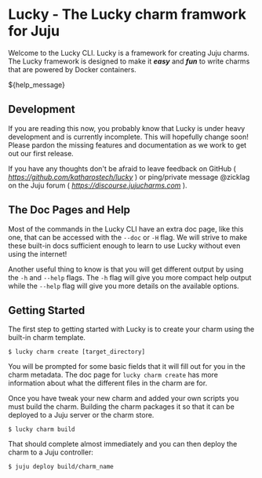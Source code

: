 # Lucky - The Lucky charm framwork for Juju

Welcome to the Lucky CLI. Lucky is a framework for creating Juju charms. The Lucky framework is designed to make it ***easy*** and ***fun*** to write charms that are powered by Docker containers.

${help_message}

## Development

If you are reading this now, you probably know that Lucky is under heavy development and is currently incomplete. This will hopefully change soon! Please pardon the missing features and documentation as we work to get out our first release.

If you have any thoughts don't be afraid to leave feedback on GitHub ( *https://github.com/katharostech/lucky* ) or ping/private message @zicklag on the Juju forum ( *https://discourse.jujucharms.com* ).

## The Doc Pages and Help

Most of the commands in the Lucky CLI have an extra doc page, like this one, that can be accessed with the `--doc` or `-H` flag. We will strive to make these built-in docs sufficient enough to learn to use Lucky without even using the internet!

Another useful thing to know is that you will get different output by using the `-h` and `--help` flags. The `-h` flag will give you more compact help output while the `--help` flag will give you more details on the available options.

## Getting Started

The first step to getting started with Lucky is to create your charm using the built-in charm template.

    $ lucky charm create [target_directory]

You will be prompted for some basic fields that it will fill out for you in the charm metadata. The doc page for `lucky charm create` has more information about what the different files in the charm are for.

Once you have tweak your new charm and added your own scripts you must build the charm. Building the charm packages it so that it can be deployed to a Juju server or the charm store.

    $ lucky charm build

That should complete almost immediately and you can then deploy the charm to a Juju controller:

    $ juju deploy build/charm_name